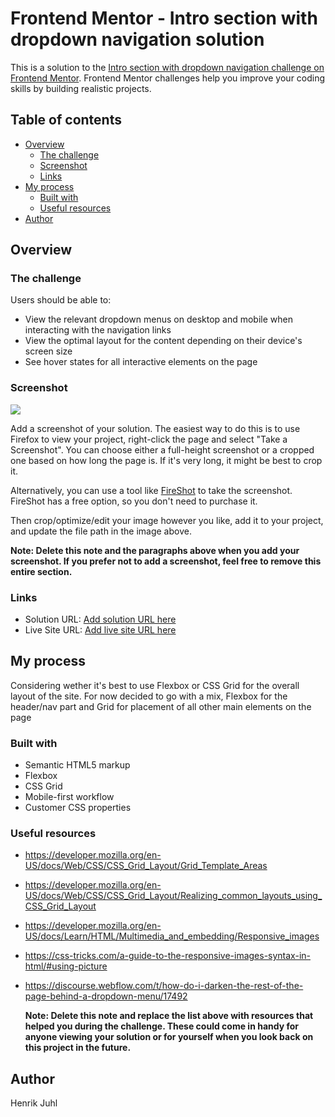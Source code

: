 # Frontend Mentor - Intro section with dropdown navigation solution

This is a solution to the [Intro section with dropdown navigation challenge on Frontend Mentor](https://www.frontendmentor.io/challenges/intro-section-with-dropdown-navigation-ryaPetHE5). Frontend Mentor challenges help you improve your coding skills by building realistic projects.

## Table of contents

- [Overview](#overview)
  - [The challenge](#the-challenge)
  - [Screenshot](#screenshot)
  - [Links](#links)
- [My process](#my-process)
  - [Built with](#built-with)
  - [Useful resources](#useful-resources)
- [Author](#author)

## Overview

### The challenge

Users should be able to:

- View the relevant dropdown menus on desktop and mobile when interacting with the navigation links
- View the optimal layout for the content depending on their device's screen size
- See hover states for all interactive elements on the page

### Screenshot

![](./screenshot.jpg)

Add a screenshot of your solution. The easiest way to do this is to use Firefox to view your project, right-click the page and select "Take a Screenshot". You can choose either a full-height screenshot or a cropped one based on how long the page is. If it's very long, it might be best to crop it.

Alternatively, you can use a tool like [FireShot](https://getfireshot.com/) to take the screenshot. FireShot has a free option, so you don't need to purchase it.

Then crop/optimize/edit your image however you like, add it to your project, and update the file path in the image above.

**Note: Delete this note and the paragraphs above when you add your screenshot. If you prefer not to add a screenshot, feel free to remove this entire section.**

### Links

- Solution URL: [Add solution URL here](https://your-solution-url.com)
- Live Site URL: [Add live site URL here](https://your-live-site-url.com)

## My process

Considering wether it's best to use Flexbox or CSS Grid for the overall layout of the site.
For now decided to go with a mix, Flexbox for the header/nav part and
Grid for placement of all other main elements on the page

### Built with

- Semantic HTML5 markup
- Flexbox
- CSS Grid
- Mobile-first workflow
- Customer CSS properties

### Useful resources

- https://developer.mozilla.org/en-US/docs/Web/CSS/CSS_Grid_Layout/Grid_Template_Areas
- https://developer.mozilla.org/en-US/docs/Web/CSS/CSS_Grid_Layout/Realizing_common_layouts_using_CSS_Grid_Layout

- https://developer.mozilla.org/en-US/docs/Learn/HTML/Multimedia_and_embedding/Responsive_images
- https://css-tricks.com/a-guide-to-the-responsive-images-syntax-in-html/#using-picture
- https://discourse.webflow.com/t/how-do-i-darken-the-rest-of-the-page-behind-a-dropdown-menu/17492

  **Note: Delete this note and replace the list above with resources that helped you during the challenge. These could come in handy for anyone viewing your solution or for yourself when you look back on this project in the future.**

## Author

Henrik Juhl
